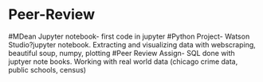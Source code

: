 # Peer-Review
#MDean Jupyter notebook- first code in jupyter
#Python Project- Watson Studio?jupyter notebook. Extracting and visualizing data with webscraping, beautiful soup, numpy, plotting
#Peer Review Assign- SQL done with juptyer note books. Working with real world data (chicago crime data, public schools, census)
